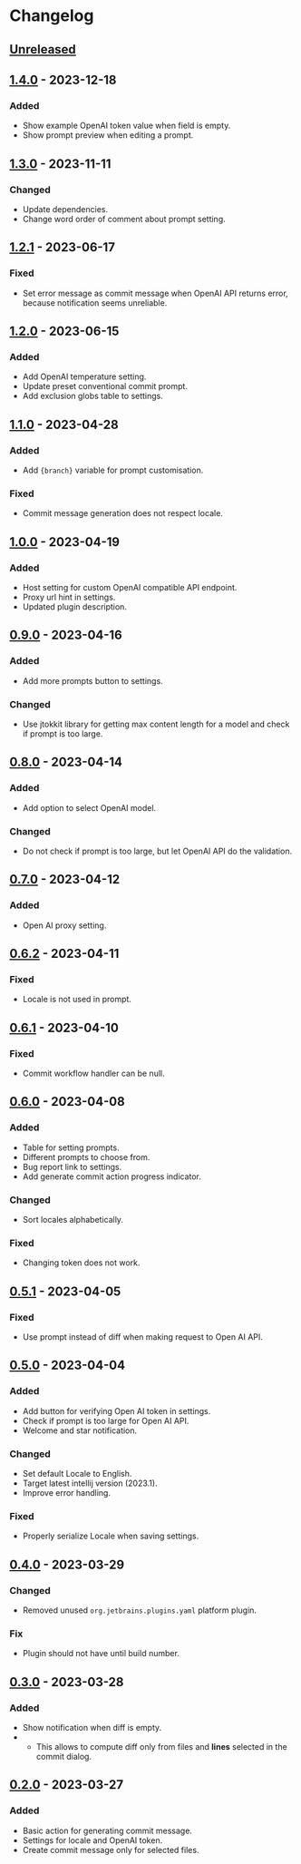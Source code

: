 # Changelog

## [Unreleased]

## [1.4.0] - 2023-12-18

### Added

- Show example OpenAI token value when field is empty.
- Show prompt preview when editing a prompt.

## [1.3.0] - 2023-11-11

### Changed

- Update dependencies.
- Change word order of comment about prompt setting.

## [1.2.1] - 2023-06-17

### Fixed

- Set error message as commit message when OpenAI API returns error, because notification seems unreliable.

## [1.2.0] - 2023-06-15

### Added

- Add OpenAI temperature setting.
- Update preset conventional commit prompt.
- Add exclusion globs table to settings.

## [1.1.0] - 2023-04-28

### Added

- Add `{branch}` variable for prompt customisation.

### Fixed

- Commit message generation does not respect locale.

## [1.0.0] - 2023-04-19

### Added

- Host setting for custom OpenAI compatible API endpoint.
- Proxy url hint in settings.
- Updated plugin description.

## [0.9.0] - 2023-04-16

### Added

- Add more prompts button to settings.

### Changed

- Use jtokkit library for getting max content length for a model and check if prompt is too large.

## [0.8.0] - 2023-04-14

### Added

- Add option to select OpenAI model.

### Changed

- Do not check if prompt is too large, but let OpenAI API do the validation.

## [0.7.0] - 2023-04-12

### Added

- Open AI proxy setting.

## [0.6.2] - 2023-04-11

### Fixed

- Locale is not used in prompt.

## [0.6.1] - 2023-04-10

### Fixed

- Commit workflow handler can be null.

## [0.6.0] - 2023-04-08

### Added

- Table for setting prompts.
- Different prompts to choose from.
- Bug report link to settings.
- Add generate commit action progress indicator.

### Changed

- Sort locales alphabetically.

### Fixed

- Changing token does not work.

## [0.5.1] - 2023-04-05

### Fixed

- Use prompt instead of diff when making request to Open AI API.

## [0.5.0] - 2023-04-04

### Added

- Add button for verifying Open AI token in settings.
- Check if prompt is too large for Open AI API.
- Welcome and star notification.

### Changed

- Set default Locale to English.
- Target latest intellij version (2023.1).
- Improve error handling.

### Fixed

- Properly serialize Locale when saving settings.

## [0.4.0] - 2023-03-29

### Changed

- Removed unused `org.jetbrains.plugins.yaml` platform plugin.

### Fix

- Plugin should not have until build number.

## [0.3.0] - 2023-03-28

### Added

- Show notification when diff is empty.
- - This allows to compute diff only from files and **lines** selected in the commit dialog.

## [0.2.0] - 2023-03-27

### Added

- Basic action for generating commit message.
- Settings for locale and OpenAI token.
- Create commit message only for selected files.

[Unreleased]: https://github.com/Blarc/ai-commits-intellij-plugin/compare/v1.4.0...HEAD
[1.4.0]: https://github.com/Blarc/ai-commits-intellij-plugin/compare/v1.3.0...v1.4.0
[1.3.0]: https://github.com/Blarc/ai-commits-intellij-plugin/compare/v1.2.1...v1.3.0
[1.2.1]: https://github.com/Blarc/ai-commits-intellij-plugin/compare/v1.2.0...v1.2.1
[1.2.0]: https://github.com/Blarc/ai-commits-intellij-plugin/compare/v1.1.0...v1.2.0
[1.1.0]: https://github.com/Blarc/ai-commits-intellij-plugin/compare/v1.0.0...v1.1.0
[1.0.0]: https://github.com/Blarc/ai-commits-intellij-plugin/compare/v0.9.0...v1.0.0
[0.9.0]: https://github.com/Blarc/ai-commits-intellij-plugin/compare/v0.8.0...v0.9.0
[0.8.0]: https://github.com/Blarc/ai-commits-intellij-plugin/compare/v0.7.0...v0.8.0
[0.7.0]: https://github.com/Blarc/ai-commits-intellij-plugin/compare/v0.6.2...v0.7.0
[0.6.2]: https://github.com/Blarc/ai-commits-intellij-plugin/compare/v0.6.1...v0.6.2
[0.6.1]: https://github.com/Blarc/ai-commits-intellij-plugin/compare/v0.6.0...v0.6.1
[0.6.0]: https://github.com/Blarc/ai-commits-intellij-plugin/compare/v0.5.1...v0.6.0
[0.5.1]: https://github.com/Blarc/ai-commits-intellij-plugin/compare/v0.5.0...v0.5.1
[0.5.0]: https://github.com/Blarc/ai-commits-intellij-plugin/compare/v0.4.0...v0.5.0
[0.4.0]: https://github.com/Blarc/ai-commits-intellij-plugin/compare/v0.3.0...v0.4.0
[0.3.0]: https://github.com/Blarc/ai-commits-intellij-plugin/compare/v0.2.0...v0.3.0
[0.2.0]: https://github.com/Blarc/ai-commits-intellij-plugin/commits/v0.2.0
